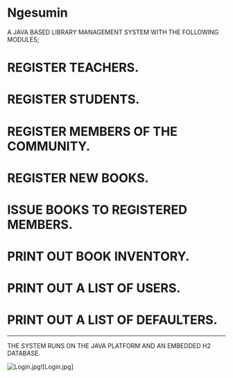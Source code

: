 # Ngesumin
A JAVA BASED LIBRARY MANAGEMENT SYSTEM WITH THE FOLLOWING MODULES;
# REGISTER TEACHERS.
# REGISTER STUDENTS.
# REGISTER MEMBERS OF THE COMMUNITY.
# REGISTER NEW BOOKS.
# ISSUE BOOKS TO REGISTERED MEMBERS.
# PRINT OUT BOOK INVENTORY.
# PRINT OUT A LIST OF USERS.
# PRINT OUT A LIST OF DEFAULTERS.
************************************
THE SYSTEM RUNS ON THE JAVA PLATFORM AND AN EMBEDDED H2 DATABASE.

![Login.jpg](https://images.zenhubusercontent.com/5f5a1ba4d9cf66f62a0c38b8/6b45e95c-f645-4ae1-ad57-0d66d350ea8b)![Login.jpg]
